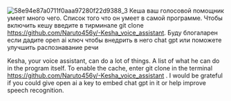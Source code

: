 ![58e94e87a0711f0aaa97280f22d9388_3](https://github.com/user-attachments/assets/53b1f772-44fb-447f-8a71-4da74522a6f2)
Кеша ваш голосовой помощник умеет много чего. Список того что он умеет в самой программе. Чтобы включить кешу введите в тирминале git clone https://github.com/Naruto456y/-Kesha_voice_assistant.
Буду блогаларен если дадите open ai ключ чтобы внедрить в него chat gpt или поможете улучшить распознавание речи

Kesha, your voice assistant, can do a lot of things. A list of what he can do in the program itself. To enable the cache, enter git clone in the terminal https://github.com/Naruto456y/-Kesha_voice_assistant .
I would be grateful if you could give open ai a key to embed chat gpt in it or help improve speech recognition.
